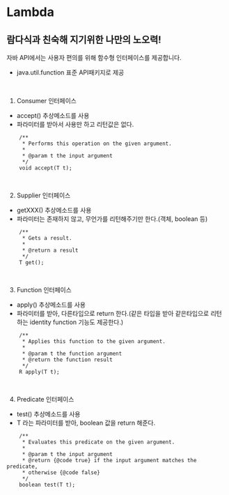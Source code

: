 # Lambda
람다식과 친숙해 지기위한 나만의 노오력!
-
자바 API에서는 사용자 편의를 위해 함수형 인터페이스를 제공합니다.
- java.util.function 표준 API패키지로 제공

<br>


1. Consumer 인터페이스
- accept() 추상메소드를 사용
- 파라미터를 받아서 사용만 하고 리턴값은 없다.
~~~
    /**
     * Performs this operation on the given argument.
     *
     * @param t the input argument
     */
    void accept(T t);
~~~

<br>

2. Supplier 인터페이스
- getXXX() 추상메소드를 사용
- 파라미터는 존재하지 않고, 무언가를 리턴해주기만 한다.(객체, boolean 등)
~~~
    /**
     * Gets a result.
     *
     * @return a result
     */
    T get();
~~~

<br>

3. Function 인터페이스
- apply() 추상메소드를 사용
- 파라미터를 받아, 다른타입으로 return 한다.(같은 타입을 받아 같은타입으로 리턴하는 identity function 기능도 제공한다.)
~~~
    /**
     * Applies this function to the given argument.
     *
     * @param t the function argument
     * @return the function result
     */
    R apply(T t);
~~~

<br>

4. Predicate 인터페이스
- test() 추상메소드를 사용
- T 라는 파라미터를 받아, boolean 값을 return 해준다.
~~~
    /**
     * Evaluates this predicate on the given argument.
     *
     * @param t the input argument
     * @return {@code true} if the input argument matches the predicate,
     * otherwise {@code false}
     */
    boolean test(T t);
~~~
